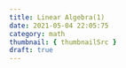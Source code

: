 ```yaml
---
title: Linear Algebra(1)
date: 2021-05-04 22:05:75
category: math
thumbnail: { thumbnailSrc }
draft: true
---
```



